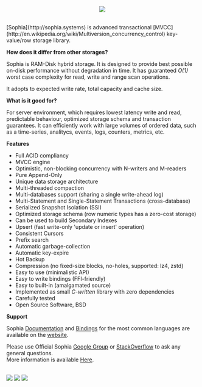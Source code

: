 
<p align="center">
	<a href="http://sphia.org"><img src="http://sophia.systems/sophia.png" /></a><br>
</p>
<br>
[Sophia](http://sophia.systems) is advanced transactional [MVCC](http://en.wikipedia.org/wiki/Multiversion_concurrency_control)
key-value/row storage library.

**How does it differ from other storages?**

Sophia is RAM-Disk hybrid storage. It is designed to provide best possible on-disk performance without degradation
in time. It has guaranteed *O(1)* worst case complexity for read, write and range scan operations.

It adopts to expected write rate, total capacity and cache size.

**What is it good for?**

For server environment, which requires
lowest latency write and read, predictable behaviour, optimized storage schema and transaction guarantees.
It can efficiently work with large volumes of ordered data, such as a time-series,
analitycs, events, logs, counters, metrics, etc.

**Features**

* Full ACID compliancy
* MVCC engine
* Optimistic, non-blocking concurrency with N-writers and M-readers
* Pure Append-Only
* Unique data storage architecture
* Multi-threaded compaction
* Multi-databases support (sharing a single write-ahead log)
* Multi-Statement and Single-Statement Transactions (cross-database)
* Serialized Snapshot Isolation (SSI)
* Optimized storage schema (row numeric types has a zero-cost storage)
* Can be used to build Secondary Indexes
* Upsert (fast write-only 'update or insert' operation)
* Consistent Cursors
* Prefix search
* Automatic garbage-collection
* Automatic key-expire
* Hot Backup
* Compression (no fixed-size blocks, no-holes, supported: lz4, zstd)
* Easy to use (minimalistic API)
* Easy to write bindings (FFI-friendly)
* Easy to built-in (amalgamated source)
* Implemented as small *C-written* library with zero dependencies
* Carefully tested
* Open Source Software, BSD

**Support**

Sophia [Documentation](http://sophia.systems/v2.2/index.html) and [Bindings](http://sophia.systems/drivers.html)
for the most common languages are available on the [website](http://sophia.systems).

Please use Official Sophia [Google Group](http://groups.google.com/group/sophia-database) or
[StackOverflow](http://stackoverflow.com/tags/sophia) to ask any general questions.<br>
More information is available [Here](http://sophia.systems/support.html).
<br><br>

<a href="https://travis-ci.org/pmwkaa/sophia"><img src="https://travis-ci.org/pmwkaa/sophia.svg?branch=master" /></a>
<a href="https://scan.coverity.com/projects/5109"><img src="https://scan.coverity.com/projects/5109/badge.svg" /></a>
<a href="https://coveralls.io/r/pmwkaa/sophia?branch=master"><img src="https://coveralls.io/repos/pmwkaa/sophia/badge.svg?branch=master" /></a>
